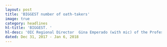 ```yaml
---
layout: post
title: 'BIGGEST number of oath-takers'
image: true
category: headlines
hl-title: 'BIGGEST. '
hl-desc: 'OIC Regional Director  Gina Emperado (with mic) of the Professional Regulations Commission (PRC) Region 7 administers the oath of more than 600 new teachers who passed the recent Basic Licensure Examination for Professional Teachers (BLEPT) at the Holy Name University (HNU) gym last Thursday afternoon arranged by Powerhouse Training and Review Center (PTRC) here. Also shown in photo are ArmondEnglis (extreme left, holding the mic) PRC officer and Cristine I. Sajonia, Powerhouse executive assistant for operations and staff.'
dated: Dec 31, 2017 - Jan 6, 2018
---
```

